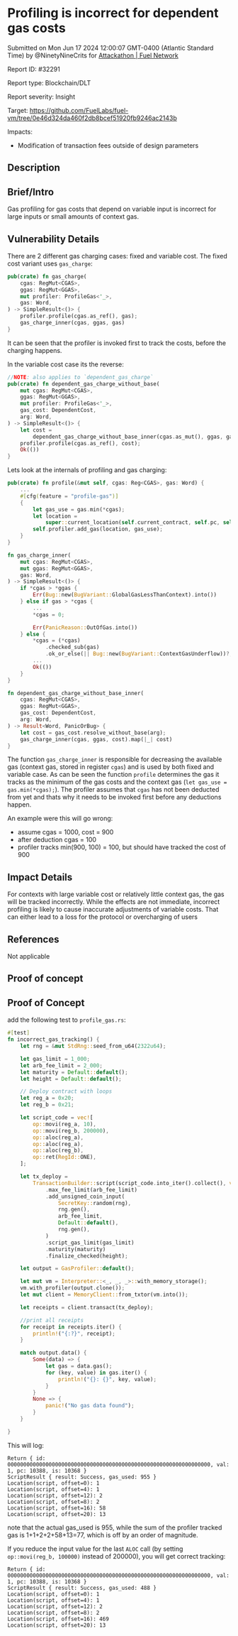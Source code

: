 
# Profiling is incorrect for dependent gas costs

Submitted on Mon Jun 17 2024 12:00:07 GMT-0400 (Atlantic Standard Time) by @NinetyNineCrits for [Attackathon | Fuel Network](https://immunefi.com/bounty/fuel-network-attackathon/)

Report ID: #32291

Report type: Blockchain/DLT

Report severity: Insight

Target: https://github.com/FuelLabs/fuel-vm/tree/0e46d324da460f2db8bcef51920fb9246ac2143b

Impacts:
- Modification of transaction fees outside of design parameters

## Description
## Brief/Intro
Gas profiling for gas costs that depend on variable input is incorrect for large inputs or small amounts of context gas. 

## Vulnerability Details

There are 2 different gas charging cases: fixed and variable cost. The fixed cost variant uses `gas_charge`:

```rs
pub(crate) fn gas_charge(
    cgas: RegMut<CGAS>,
    ggas: RegMut<GGAS>,
    mut profiler: ProfileGas<'_>,
    gas: Word,
) -> SimpleResult<()> {
    profiler.profile(cgas.as_ref(), gas);
    gas_charge_inner(cgas, ggas, gas)
}
```

It can be seen that the profiler is invoked first to track the costs, before the charging happens.

In the variable cost case its the reverse:

```rs
//NOTE: also applies to `dependent_gas_charge`
pub(crate) fn dependent_gas_charge_without_base(
    mut cgas: RegMut<CGAS>,
    ggas: RegMut<GGAS>,
    mut profiler: ProfileGas<'_>,
    gas_cost: DependentCost,
    arg: Word,
) -> SimpleResult<()> {
    let cost =
        dependent_gas_charge_without_base_inner(cgas.as_mut(), ggas, gas_cost, arg)?;
    profiler.profile(cgas.as_ref(), cost);
    Ok(())
}
```

Lets look at the internals of profiling and gas charging:

```rs
pub(crate) fn profile(&mut self, cgas: Reg<CGAS>, gas: Word) {
    ...
    #[cfg(feature = "profile-gas")]
    {
        let gas_use = gas.min(*cgas);
        let location =
            super::current_location(self.current_contract, self.pc, self.is);
        self.profiler.add_gas(location, gas_use);
    }
}

fn gas_charge_inner(
    mut cgas: RegMut<CGAS>,
    mut ggas: RegMut<GGAS>,
    gas: Word,
) -> SimpleResult<()> {
    if *cgas > *ggas {
        Err(Bug::new(BugVariant::GlobalGasLessThanContext).into())
    } else if gas > *cgas {
        ...
        *cgas = 0;

        Err(PanicReason::OutOfGas.into())
    } else {
        *cgas = (*cgas)
            .checked_sub(gas)
            .ok_or_else(|| Bug::new(BugVariant::ContextGasUnderflow))?;
        ...
        Ok(())
    }
}

fn dependent_gas_charge_without_base_inner(
    cgas: RegMut<CGAS>,
    ggas: RegMut<GGAS>,
    gas_cost: DependentCost,
    arg: Word,
) -> Result<Word, PanicOrBug> {
    let cost = gas_cost.resolve_without_base(arg);
    gas_charge_inner(cgas, ggas, cost).map(|_| cost)
}
```

The function `gas_charge_inner` is responsible for decreasing the available gas (context gas, stored in register `cgas`) and is used by both fixed and variable case. As can be seen the function `profile` determines the gas it tracks as the minimum of the gas costs and the context gas (`let gas_use = gas.min(*cgas);`). The profiler assumes that `cgas` has not been deducted from yet and thats why it needs to be invoked first before any deductions happen.

An example were this will go wrong:
- assume cgas = 1000, cost = 900
- after deduction cgas = 100
- profiler tracks min(900, 100) = 100, but should have tracked the cost of 900

## Impact Details
For contexts with large variable cost or relatively little context gas, the gas will be tracked incorrectly. While the effects are not immediate, incorrect profiling is likely to cause inaccurate adjustments of variable costs. That can either lead to a loss for the protocol or overcharging of users

## References
Not applicable

        
## Proof of concept
## Proof of Concept

add the following test to `profile_gas.rs`:

```rs
#[test]
fn incorrect_gas_tracking() {
    let rng = &mut StdRng::seed_from_u64(2322u64);

    let gas_limit = 1_000;
    let arb_fee_limit = 2_000;
    let maturity = Default::default();
    let height = Default::default();

    // Deploy contract with loops
    let reg_a = 0x20;
    let reg_b = 0x21;

    let script_code = vec![
        op::movi(reg_a, 10),
        op::movi(reg_b, 200000),
        op::aloc(reg_a),
        op::aloc(reg_a),
        op::aloc(reg_b),
        op::ret(RegId::ONE),
    ];

    let tx_deploy =
        TransactionBuilder::script(script_code.into_iter().collect(), vec![])
            .max_fee_limit(arb_fee_limit)
            .add_unsigned_coin_input(
                SecretKey::random(rng),
                rng.gen(),
                arb_fee_limit,
                Default::default(),
                rng.gen(),
            )
            .script_gas_limit(gas_limit)
            .maturity(maturity)
            .finalize_checked(height);

    let output = GasProfiler::default();

    let mut vm = Interpreter::<_, _, _>::with_memory_storage();
    vm.with_profiler(output.clone());
    let mut client = MemoryClient::from_txtor(vm.into());

    let receipts = client.transact(tx_deploy);

    //print all receipts
    for receipt in receipts.iter() {
        println!("{:?}", receipt);
    }

    match output.data() {
        Some(data) => {
            let gas = data.gas();
            for (key, value) in gas.iter() {
                println!("{}: {}", key, value);
            }
        }
        None => {
            panic!("No gas data found");
        }
    }

}
```

This will log:

```
Return { id: 0000000000000000000000000000000000000000000000000000000000000000, val: 1, pc: 10388, is: 10368 }
ScriptResult { result: Success, gas_used: 955 }
Location(script, offset=0): 1
Location(script, offset=4): 1
Location(script, offset=12): 2
Location(script, offset=8): 2
Location(script, offset=16): 58
Location(script, offset=20): 13
```

note that the actual gas_used is 955, while the sum of the profiler tracked gas is 1+1+2+2+58+13=77, which is off by an order of magnitude.

If you reduce the input value for the last `ALOC` call (by setting `op::movi(reg_b, 100000)` instead of 200000), you will get correct tracking:

```
Return { id: 0000000000000000000000000000000000000000000000000000000000000000, val: 1, pc: 10388, is: 10368 }
ScriptResult { result: Success, gas_used: 488 }
Location(script, offset=0): 1
Location(script, offset=4): 1
Location(script, offset=12): 2
Location(script, offset=8): 2
Location(script, offset=16): 469
Location(script, offset=20): 13
```